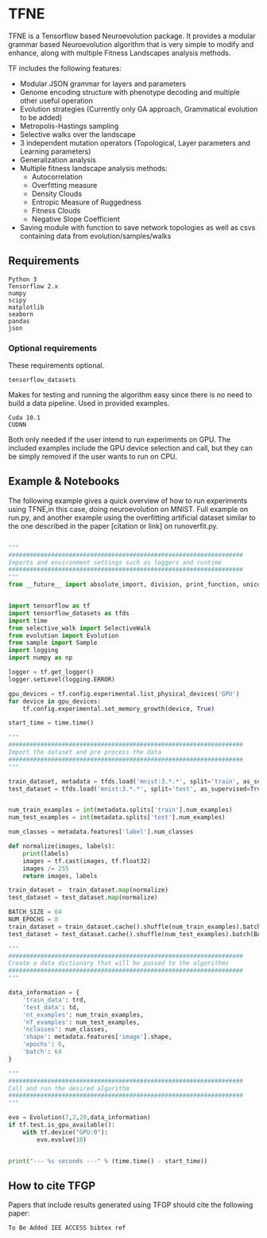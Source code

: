 # TFNE

TFNE is a Tensorflow based Neuroevolution package. It provides a modular grammar based Neuroevolution algorithm that is very simple to modify and enhance, along with multiple Fitness Landscapes analysis methods.


TF includes the following features:

  * Modular JSON grammar for layers and parameters
  * Genome encoding structure with phenotype decoding and multiple other useful operation
  * Evolution strategies (Currently only GA approach, Grammatical evolution to be added)
  * Metropolis-Hastings sampling
  * Selective walks over the landscape
  * 3 independent mutation operators (Topological, Layer parameters and Learning parameters)
  * Generalization analysis
  * Multiple fitness landscape analysis methods:
    * Autocorrelation
    * Overfitting measure
    * Density Clouds
    * Entropic Measure of Ruggedness
    * Fitness Clouds
    * Negative Slope Coefficient
  * Saving module with function to save network topologies as well as csvs containing data from evolution/samples/walks  


## Requirements

```
Python 3
Tensorflow 2.x
numpy
scipy
matplotlib
seaborn
pandas
json
```
### Optional requirements
These requirements optional.
```
tensorflow_datasets 
```
Makes for testing and running the algorithm easy since there is no need to build a data pipeline. Used in provided examples.

```
Cuda 10.1
CUDNN
```
Both only needed if the user intend to run experiments on GPU. The included examples include the GPU device selection and call, but they can be simply removed if the user wants to run on CPU.

## Example & Notebooks

The following example gives a quick overview of how to run experiments using TFNE,in this case, doing neuroevolution on MNIST.  Full example on run.py, and another example using the overfitting artificial dataset similar to the one described in the paper [citation or link] on runoverfit.py.

```python

"""
##################################################################
Imports and environment settings such as loggers and runtime 
##################################################################
"""
from __future__ import absolute_import, division, print_function, unicode_literals


import tensorflow as tf
import tensorflow_datasets as tfds
import time
from selective_walk import SelectiveWalk
from evolution import Evolution
from sample import Sample
import logging
import numpy as np

logger = tf.get_logger()
logger.setLevel(logging.ERROR)

gpu_devices = tf.config.experimental.list_physical_devices('GPU')
for device in gpu_devices:
    tf.config.experimental.set_memory_growth(device, True)

start_time = time.time()

"""
##################################################################
Import the dataset and pre process the data 
##################################################################
"""

train_dataset, metadata = tfds.load('mnist:3.*.*', split='train', as_supervised=True, with_info=True)
test_dataset = tfds.load('mnist:3.*.*', split='test', as_supervised=True)


num_train_examples = int(metadata.splits['train'].num_examples)
num_test_examples = int(metadata.splits['test'].num_examples)

num_classes = metadata.features['label'].num_classes

def normalize(images, labels):
    print(labels)
    images = tf.cast(images, tf.float32)
    images /= 255
    return images, labels

train_dataset =  train_dataset.map(normalize)
test_dataset = test_dataset.map(normalize)

BATCH_SIZE = 64
NUM_EPOCHS = 8
train_dataset = train_dataset.cache().shuffle(num_train_examples).batch(BATCH_SIZE).repeat(NUM_EPOCHS)
test_dataset = test_dataset.cache().shuffle(num_test_examples).batch(BATCH_SIZE).repeat(1)

"""
##################################################################
Create a data dictionary that will be passed to the algorithms
##################################################################
"""

data_information = {
    'train_data': trd,
    'test_data': td,
    'nt_examples': num_train_examples,
    'nT_examples': num_test_examples,
    'nclasses': num_classes,
    'shape': metadata.features['image'].shape,
    'epochs': 6,
    'batch': 64
}

"""
##################################################################
Call and run the desired algorithm
##################################################################
"""

evo = Evolution(7,2,20,data_information)
if tf.test.is_gpu_available():
    with tf.device("GPU:0"):
        evo.evolve(10)


print("--- %s seconds ---" % (time.time() - start_time))
```

## How to cite TFGP
Papers that include results generated using TFGP should cite the following paper:

```xml
To Be Added IEE ACCESS bibtex ref
```
